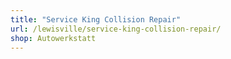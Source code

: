 ```yaml
---
title: "Service King Collision Repair"
url: /lewisville/service-king-collision-repair/
shop: Autowerkstatt
---
```

